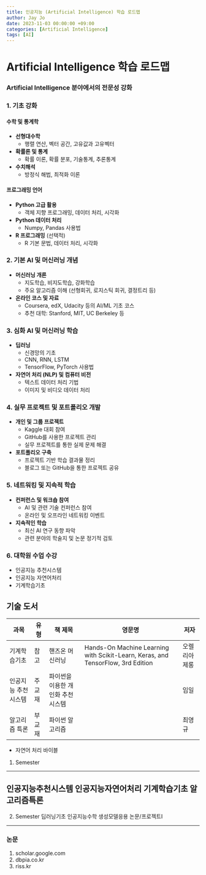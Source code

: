 ```yaml
---
title: 인공지능 (Artificial Intelligence) 학습 로드맵
author: Jay Jo
date: 2023-11-03 00:00:00 +09:00
categories: [Artificial Intelligence]
tags: [AI]
---
```


# Artificial Intelligence 학습 로드맵

### Artificial Intelligence 분야에서의 전문성 강화

### 1. 기초 강화
#### 수학 및 통계학
- **선형대수학**
  - 행렬 연산, 벡터 공간, 고유값과 고유벡터
- **확률론 및 통계**
  - 확률 이론, 확률 분포, 기술통계, 추론통계
- **수치해석**
  - 방정식 해법, 최적화 이론

#### 프로그래밍 언어
- **Python 고급 활용**
  - 객체 지향 프로그래밍, 데이터 처리, 시각화
- **Python 데이터 처리**
  - Numpy, Pandas 사용법
- **R 프로그래밍** (선택적)
  - R 기본 문법, 데이터 처리, 시각화

### 2. 기본 AI 및 머신러닝 개념
- **머신러닝 개론**
  - 지도학습, 비지도학습, 강화학습
  - 주요 알고리즘 이해 (선형회귀, 로지스틱 회귀, 결정트리 등)
- **온라인 코스 및 자료**
  - Coursera, edX, Udacity 등의 AI/ML 기초 코스
  - 추천 대학: Stanford, MIT, UC Berkeley 등

### 3. 심화 AI 및 머신러닝 학습
- **딥러닝**
  - 신경망의 기초
  - CNN, RNN, LSTM
  - TensorFlow, PyTorch 사용법
- **자연어 처리 (NLP) 및 컴퓨터 비전**
  - 텍스트 데이터 처리 기법
  - 이미지 및 비디오 데이터 처리

### 4. 실무 프로젝트 및 포트폴리오 개발
- **개인 및 그룹 프로젝트**
  - Kaggle 대회 참여
  - GitHub를 사용한 프로젝트 관리
  - 실무 프로젝트를 통한 실제 문제 해결
- **포트폴리오 구축**
  - 프로젝트 기반 학습 결과물 정리
  - 블로그 또는 GitHub을 통한 프로젝트 공유

### 5. 네트워킹 및 지속적 학습
- **컨퍼런스 및 워크숍 참여**
  - AI 및 관련 기술 컨퍼런스 참여
  - 온라인 및 오프라인 네트워킹 이벤트
- **지속적인 학습**
  - 최신 AI 연구 동향 파악
  - 관련 분야의 학술지 및 논문 정기적 검토

### 6. 대학원 수업 수강
- 인공지능 추천시스템
- 인공지능 자연어처리
- 기계학습기초

## 기술 도서 

| 과목                  | 유형     | 책 제목                                                         | 영문명                                                                                        | 저자                        |
|-----------------------|----------|-----------------------------------------------------------------|-----------------------------------------------------------------------------------------------|-----------------------------|
| 기계학습기초          | 참고     | 핸즈온 머신러닝                                                 | Hands-On Machine Learning with Scikit-Learn, Keras, and TensorFlow, 3rd Edition               | 오렐리아 제롱               |
| 인공지능 추천시스템   | 주교재   | 파이썬을 이용한 개인화 추천 시스템                               |                                                                                               | 임일                        |
| 알고리즘 특론         | 부교재   | 파이썬 알고리즘                                                 |                                                                                               | 최영규                      |



+ 자연어 처리 바이블

1. Semester
---
인공지능추천시스템
인공지능자연어처리
기계학습기초
알고리즘특론
---

2. Semester
딥러닝기초
인공지능수학
생성모델응용
논문/프로젝트I
---

### 논문

1. scholar.google.com
2. dbpia.co.kr 
3. riss.kr